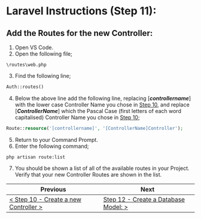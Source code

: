 # Laravel Instructions (Step 11):

## Add the Routes for the new Controller:

1. Open VS Code.
2. Open the following file;

```
\routes\web.php
```

3. Find the following line;

```PHP
Auth::routes()
```

4. Below the above line add the following line, replacing [**_controllername_**] with the lower case Controller Name you chose in [Step 10](laravel-10.md), and replace [**_ControllerName_**] which the Pascal Case (first letters of each word capitalised) Controller Name you chose in [Step 10](laravel-10.md);

```PHP
Route::resource('[controllername]', '[ControllerName]Controller');
```

5. Return to your Command Prompt.
6. Enter the following command;

```
php artisan route:list
```

7. You should be shown a list of all of the available routes in your Project. Verify that your new Controller Routes are shown in the list.


| Previous | Next |
| -------- | ---- |
| [< Step 10 - Create a new Controller >](laravel-10.md) | [Step 12 - Create a Database Model: >](laravel-12.md) |